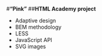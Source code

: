 #**“Pink”**
##**HTML Academy project**
- Adaptive design
- BEM methodology
- LESS
- JavaScript API
- SVG images
